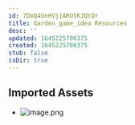 ```yaml
---
id: 7DmQ4UnHVj1AROtKJQtQr
title: Garden_game_idea Resources
desc: ''
updated: 1645225706375
created: 1645225706375
stub: false
isDir: true
---
```

## Imported Assets
- ![image.png](/assets/image-OorEQAiDXDnl.png)
